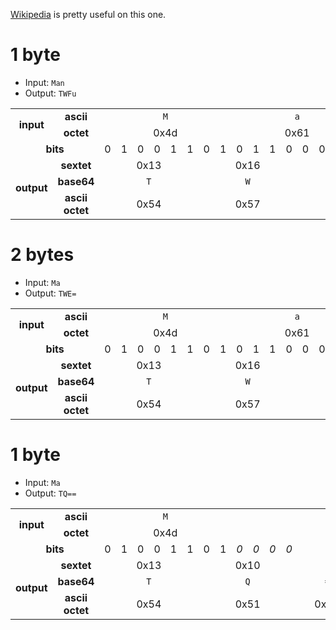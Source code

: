 [Wikipedia](https://en.wikipedia.org/wiki/Base64) is pretty useful on this one.

# 1 byte
* Input: `Man`
* Output: `TWFu`
<table style="vertical-align:center;">
  <tr align="center">
    <td rowspan="2"><b>input</b></td>
    <td><b>ascii</b></td>
    <td colspan="8"><code>M</code></td>
    <td colspan="8"><code>a</code></td>
    <td colspan="8"><code>n</code></td>
  </tr>
  <tr align="center">
    <td><b>octet</b></td>
    <td colspan="8">0x4d</td>
    <td colspan="8">0x61</td>
    <td colspan="8">0x6e</td>
  </tr>
  <tr align="center">
    <td colspan="2"><b>bits</b></td>
    <td>0</td>
    <td>1</td>
    <td>0</td>
    <td>0</td>
    <td>1</td>
    <td>1</td>
    <td>0</td>
    <td>1</td>
    <td>0</td>
    <td>1</td>
    <td>1</td>
    <td>0</td>
    <td>0</td>
    <td>0</td>
    <td>0</td>
    <td>1</td>
    <td>0</td>
    <td>1</td>
    <td>1</td>
    <td>0</td>
    <td>1</td>
    <td>1</td>
    <td>1</td>
    <td>0</td>
  </tr>
  <tr align="center">
    <td rowspan="3"><b>output</b></td>
    <td><b>sextet</td>
    <td colspan="6">0x13</td>
    <td colspan="6">0x16</td>
    <td colspan="6">0x05</td>
    <td colspan="6">0x2E</td>
  </tr>
  <tr align="center">
    <td><b>base64</b></td>
    <td colspan="6"><code>T</code></td>
    <td colspan="6"><code>W</code></td>
    <td colspan="6"><code>F</code></td>
    <td colspan="6"><code>u</code></td>
  </tr>
  <tr align="center">
    <td><b>ascii octet</b></td>
    <td colspan="6">0x54</td>
    <td colspan="6">0x57</td>
    <td colspan="6">0x46</td>
    <td colspan="6">0x75</td>
  </tr>
</table>

# 2 bytes
* Input: `Ma`
* Output: `TWE=`
<table style="vertical-align:center;">
  <tr align="center">
    <td rowspan="2"><b>input</b></td>
    <td><b>ascii</b></td>
    <td colspan="8"><code>M</code></td>
    <td colspan="8"><code>a</code></td>
    <td colspan="8"></td>
  </tr>
  <tr align="center">
    <td><b>octet</b></td>
    <td colspan="8">0x4d</td>
    <td colspan="8">0x61</td>
    <td colspan="8"></td>
  </tr>
  <tr align="center">
    <td colspan="2"><b>bits</b></td>
    <td>0</td>
    <td>1</td>
    <td>0</td>
    <td>0</td>
    <td>1</td>
    <td>1</td>
    <td>0</td>
    <td>1</td>
    <td>0</td>
    <td>1</td>
    <td>1</td>
    <td>0</td>
    <td>0</td>
    <td>0</td>
    <td>0</td>
    <td>1</td>
    <td><i>0</i></td>
    <td><i>0</i></td>
    <td></td>
    <td></td>
    <td></td>
    <td></td>
    <td></td>
    <td style="background-color:red"></td>
  </tr>
  <tr align="center">
    <td rowspan="3"><b>output</b></td>
    <td><b>sextet</td>
    <td colspan="6">0x13</td>
    <td colspan="6">0x16</td>
    <td colspan="6">0x04</td>
    <td colspan="6"></td>
  </tr>
  <tr align="center">
    <td><b>base64</b></td>
    <td colspan="6"><code>T</code></td>
    <td colspan="6"><code>W</code></td>
    <td colspan="6"><code>E</code></td>
    <td colspan="6"><code>=</code></td>
  </tr>
  <tr align="center">
    <td><b>ascii octet</b></td>
    <td colspan="6">0x54</td>
    <td colspan="6">0x57</td>
    <td colspan="6">0x45</td>
    <td colspan="6">0x3D</td>
  </tr>
</table>

# 1 byte
* Input: `Ma`
* Output: `TQ==`
<table style="vertical-align:center;">
  <tr align="center">
    <td rowspan="2"><b>input</b></td>
    <td><b>ascii</b></td>
    <td colspan="8"><code>M</code></td>
    <td colspan="8"></td>
    <td colspan="8"></td>
  </tr>
  <tr align="center">
    <td><b>octet</b></td>
    <td colspan="8">0x4d</td>
    <td colspan="8"></td>
    <td colspan="8"></td>
  </tr>
  <tr align="center">
    <td colspan="2"><b>bits</b></td>
    <td>0</td>
    <td>1</td>
    <td>0</td>
    <td>0</td>
    <td>1</td>
    <td>1</td>
    <td>0</td>
    <td>1</td>
    <td><i>0</i></td>
    <td><i>0</i></td>
    <td><i>0</i></td>
    <td><i>0</i></td>
    <td></td>
    <td></td>
    <td></td>
    <td></td>
    <td></td>
    <td></td>
    <td></td>
    <td></td>
    <td></td>
    <td></td>
    <td></td>
    <td style="background-color:red"></td>
  </tr>
  <tr align="center">
    <td rowspan="3"><b>output</b></td>
    <td><b>sextet</td>
    <td colspan="6">0x13</td>
    <td colspan="6">0x10</td>
    <td colspan="6"></td>
    <td colspan="6"></td>
  </tr>
  <tr align="center">
    <td><b>base64</b></td>
    <td colspan="6"><code>T</code></td>
    <td colspan="6"><code>Q</code></td>
    <td colspan="6"><code>=</code></td>
    <td colspan="6"><code>=</code></td>
  </tr>
  <tr align="center">
    <td><b>ascii octet</b></td>
    <td colspan="6">0x54</td>
    <td colspan="6">0x51</td>
    <td colspan="6">0x3D</td>
    <td colspan="6">0x3D</td>
  </tr>
</table>
